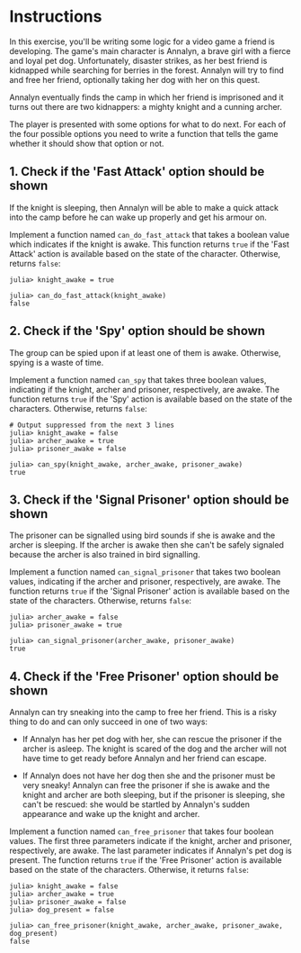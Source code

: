 # Instructions

In this exercise, you'll be writing some logic for a video game a friend is developing.
The game's main character is Annalyn, a brave girl with a fierce and loyal pet dog.
Unfortunately, disaster strikes, as her best friend is kidnapped while searching for berries in the forest.
Annalyn will try to find and free her friend, optionally taking her dog with her on this quest.

Annalyn eventually finds the camp in which her friend is imprisoned and it turns out there are two kidnappers: a mighty knight and a cunning archer.

The player is presented with some options for what to do next.
For each of the four possible options you need to write a function that tells the game whether it should show that option or not.

## 1. Check if the 'Fast Attack' option should be shown

If the knight is sleeping, then Annalyn will be able to make a quick attack into the camp before he can wake up properly and get his armour on.

Implement a function named `can_do_fast_attack` that takes a boolean value which indicates if the knight is awake.
This function returns `true` if the 'Fast Attack' action is available based on the state of the character. Otherwise, returns `false`:

```julia-repl
julia> knight_awake = true

julia> can_do_fast_attack(knight_awake)
false
```

## 2. Check if the 'Spy' option should be shown

The group can be spied upon if at least one of them is awake. Otherwise, spying is a waste of time.

Implement a function named `can_spy` that takes three boolean values, indicating if the knight, archer and prisoner, respectively, are awake.
The function returns `true` if the 'Spy' action is available based on the state of the characters.
Otherwise, returns `false`:

```julia-repl
# Output suppressed from the next 3 lines
julia> knight_awake = false
julia> archer_awake = true
julia> prisoner_awake = false

julia> can_spy(knight_awake, archer_awake, prisoner_awake)
true
```

## 3. Check if the 'Signal Prisoner' option should be shown

The prisoner can be signalled using bird sounds if she is awake and the archer is sleeping.
If the archer is awake then she can't be safely signaled because the archer is also trained in bird signalling.

Implement a function named `can_signal_prisoner` that takes two boolean values, indicating if the archer and prisoner, respectively, are awake.
The function returns `true` if the 'Signal Prisoner' action is available based on the state of the characters.
Otherwise, returns `false`:

```julia-repl
julia> archer_awake = false
julia> prisoner_awake = true

julia> can_signal_prisoner(archer_awake, prisoner_awake)
true
```

## 4. Check if the 'Free Prisoner' option should be shown

Annalyn can try sneaking into the camp to free her friend. This is a risky thing to do and can only succeed in one of two ways:

- If Annalyn has her pet dog with her, she can rescue the prisoner if the archer is asleep.
  The knight is scared of the dog and the archer will not have time to get ready before Annalyn and her friend can escape.

- If Annalyn does not have her dog then she and the prisoner must be very sneaky!
  Annalyn can free the prisoner if she is awake and the knight and archer are both sleeping, but if the prisoner is sleeping, she can't be rescued: she would be startled by Annalyn's sudden appearance and wake up the knight and archer.

Implement a function named `can_free_prisoner` that takes four boolean values.
The first three parameters indicate if the knight, archer and prisoner, respectively, are awake.
The last parameter indicates if Annalyn's pet dog is present.
The function returns `true` if the 'Free Prisoner' action is available based on the state of the characters. Otherwise, it returns `false`:

```julia-repl
julia> knight_awake = false
julia> archer_awake = true
julia> prisoner_awake = false
julia> dog_present = false

julia> can_free_prisoner(knight_awake, archer_awake, prisoner_awake, dog_present)
false
```

